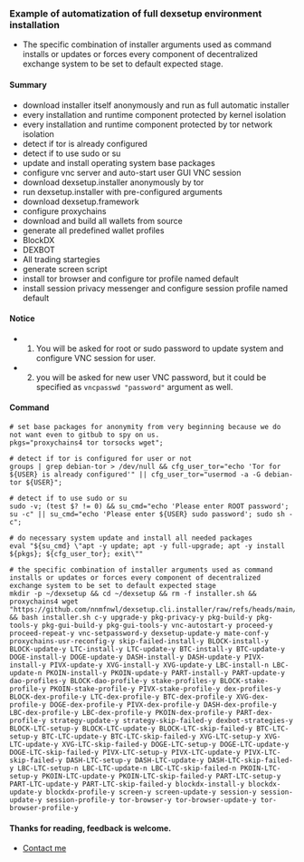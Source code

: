 ### Example of automatization of full dexsetup environment installation 
  * The specific combination of installer arguments used as command installs or updates or forces every component of decentralized exchange system to be set to default expected stage.

#### Summary
  * download installer itself anonymously and run as full automatic installer
  * every installation and runtime component protected by kernel isolation
  * every installation and runtime component protected by tor network isolation
  * detect if tor is already configured
  * detect if to use sudo or su
  * update and install operating system base packages
  * configure vnc server and auto-start user GUI VNC session
  * download dexsetup.installer anonymously by tor
  * run dexsetup.installer with pre-configured arguments
  * download dexsetup.framework
  * configure proxychains
  * download and build all wallets from source
  * generate all predefined wallet profiles
  * BlockDX
  * DEXBOT
  * All trading startegies
  * generate screen script
  * install tor browser and configure tor profile named default
  * install session privacy messenger and configure session profile named default

#### Notice
  * 1. You will be asked for root or sudo password to update system and configure VNC session for user.
  * 2. you will be asked for new user VNC password, but it could be specified as `vncpasswd "password"` argument as well.

#### Command
```
# set base packages for anonymity from very beginning because we do not want even to gitbub to spy on us.
pkgs="proxychains4 tor torsocks wget";

# detect if tor is configured for user or not
groups | grep debian-tor > /dev/null && cfg_user_tor="echo 'Tor for ${USER} is already configured'" || cfg_user_tor="usermod -a -G debian-tor ${USER}";

# detect if to use sudo or su
sudo -v; (test $? != 0) && su_cmd="echo 'Please enter ROOT password'; su -c" || su_cmd="echo 'Please enter ${USER} sudo password'; sudo sh -c";

# do necessary system update and install all needed packages
eval "${su_cmd} \"apt -y update; apt -y full-upgrade; apt -y install ${pkgs}; ${cfg_user_tor}; exit\""

# the specific combination of installer arguments used as command installs or updates or forces every component of decentralized exchange system to be set to default expected stage
mkdir -p ~/dexsetup && cd ~/dexsetup && rm -f installer.sh && proxychains4 wget "https://github.com/nnmfnwl/dexsetup.cli.installer/raw/refs/heads/main/installer.sh" && bash installer.sh c-y upgrade-y pkg-privacy-y pkg-build-y pkg-tools-y pkg-gui-build-y pkg-gui-tools-y vnc-autostart-y proceed-y proceed-repeat-y vnc-setpassword-y dexsetup-update-y mate-conf-y proxychains-usr-reconfig-y skip-failed-install-y BLOCK-install-y BLOCK-update-y LTC-install-y LTC-update-y BTC-install-y BTC-update-y DOGE-install-y DOGE-update-y DASH-install-y DASH-update-y PIVX-install-y PIVX-update-y XVG-install-y XVG-update-y LBC-install-n LBC-update-n PKOIN-install-y PKOIN-update-y PART-install-y PART-update-y dao-profiles-y BLOCK-dao-profile-y stake-profiles-y BLOCK-stake-profile-y PKOIN-stake-profile-y PIVX-stake-profile-y dex-profiles-y BLOCK-dex-profile-y LTC-dex-profile-y BTC-dex-profile-y XVG-dex-profile-y DOGE-dex-profile-y PIVX-dex-profile-y DASH-dex-profile-y LBC-dex-profile-y LBC-dex-profile-y PKOIN-dex-profile-y PART-dex-profile-y strategy-update-y strategy-skip-failed-y dexbot-strategies-y BLOCK-LTC-setup-y BLOCK-LTC-update-y BLOCK-LTC-skip-failed-y BTC-LTC-setup-y BTC-LTC-update-y BTC-LTC-skip-failed-y XVG-LTC-setup-y XVG-LTC-update-y XVG-LTC-skip-failed-y DOGE-LTC-setup-y DOGE-LTC-update-y DOGE-LTC-skip-failed-y PIVX-LTC-setup-y PIVX-LTC-update-y PIVX-LTC-skip-failed-y DASH-LTC-setup-y DASH-LTC-update-y DASH-LTC-skip-failed-y LBC-LTC-setup-n LBC-LTC-update-n LBC-LTC-skip-failed-n PKOIN-LTC-setup-y PKOIN-LTC-update-y PKOIN-LTC-skip-failed-y PART-LTC-setup-y PART-LTC-update-y PART-LTC-skip-failed-y blockdx-install-y blockdx-update-y blockdx-profile-y screen-y screen-update-y session-y session-update-y session-profile-y tor-browser-y tor-browser-update-y tor-browser-profile-y
```

#### Thanks for reading, feedback is welcome.
  * [Contact me](https://github.com/nnmfnwl/dexsetup.cli.installer#8-contact-me)
